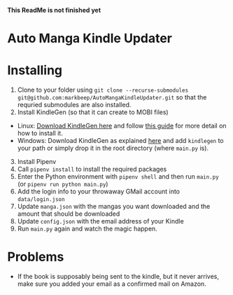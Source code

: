 **This ReadMe is not finished yet**

# Auto Manga Kindle Updater

# Installing
1. Clone to your folder using `git clone --recurse-submodules git@github.com:markbeep/AutoMangaKindleUpdater.git` so that the requried submodules are also installed.
2. Install KindleGen (so that it can create to MOBI files)
  - Linux: [Download KindleGen here](https://archive.org/download/kindlegen2.9/kindlegen_linux_2.6_i386_v2_9.tar.gz) and follow [this guide](https://askubuntu.com/questions/790835/kindlegen-installation#823525) for more detail on how to install it.
  - Windows: Download KindleGen as explained [here](https://github.com/asciidoctor/asciidoctor-epub3/issues/363#issuecomment-684794354) and add `kindlegen` to your path or simply drop it in the root directory (where `main.py` is).
3. Install Pipenv
4. Call `pipenv install` to install the required packages
5. Enter the Python environment with `pipenv shell` and then run `main.py` (or `pipenv run python main.py`)
6. Add the login info to your throwaway GMail account into `data/login.json`
7. Update `manga.json` with the mangas you want downloaded and the amount that should be downloaded
8. Update `config.json` with the email address of your Kindle
9. Run `main.py` again and watch the magic happen.

# Problems
- If the book is supposably being sent to the kindle, but it never arrives, make sure you added your email as a confirmed mail on Amazon.